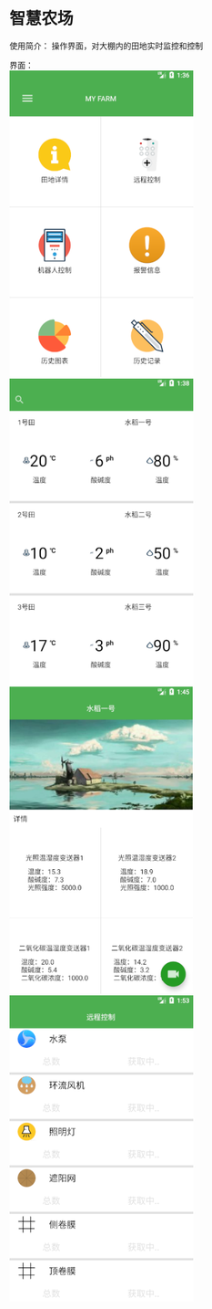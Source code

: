 # 智慧农场
使用简介：
操作界面，对大棚内的田地实时监控和控制

界面：  
![主界面](img/主界面.png)
![田地列表](img/田地列表.png)
![田地详情](img/田地详情.png)
![田地详情](img/远程控制.png)

